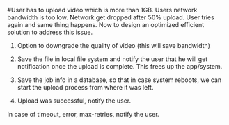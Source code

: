 #User has to upload video which is more than 1GB. Users network bandwidth is too low. Network get dropped after 50% upload. User tries again and same thing happens. Now to design an optimized efficient solution to address this issue.

1. Option to downgrade the quality of video (this will save bandwidth)

2. Save the file in local file system and notify the user that he will get notification once the upload is complete. This frees up the app/system.


3. Save the job info in a database, so that in case system reboots, we can start the upload process from where it was left.


4. Upload was successful, notify the user.


In case of timeout, error, max-retries, notify the user.